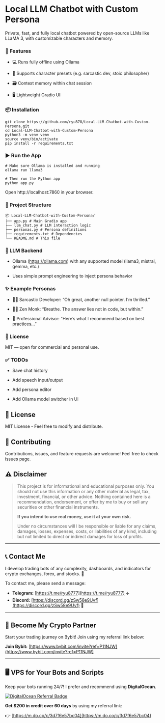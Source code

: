 # Local LLM Chatbot with Custom Persona

Private, fast, and fully local chatbot powered by open-source LLMs like LLaMA 3, with customizable characters and memory.

### 🔧 Features
- 💻 Runs fully offline using Ollama

- 🧠 Supports character presets (e.g. sarcastic dev, stoic philosopher)

- 🗃️ Context memory within chat session

- 🖥️ Lightweight Gradio UI

### 📦 Installation

```
git clone https://github.com/ryu878/Local-LLM-Chatbot-with-Custom-Persona.git
cd Local-LLM-Chatbot-with-Custom-Persona
python3 -m venv venv
source venv/bin/activate
pip install -r requirements.txt

```
### ▶️ Run the App
```
# Make sure Ollama is installed and running
ollama run llama3

# Then run the Python app
python app.py
```

Open http://localhost:7860 in your browser.

### 📁 Project Structure
```
📦 Local-LLM-Chatbot-with-Custom-Persona/ 
├── app.py # Main Gradio app
├── llm_chat.py # LLM interaction logic
├── personas.py # Persona definitions
├── requirements.txt # Dependencies
└── README.md # This file
``` 


### 🧠 LLM Backend
- Ollama (https://ollama.com) with any supported model (llama3, mistral, gemma, etc.)

- Uses simple prompt engineering to inject persona behavior

### ✨ Example Personas

- 👨‍💻 Sarcastic Developer: “Oh great, another null pointer. I’m thrilled.”

- 🧘‍♂️ Zen Monk: “Breathe. The answer lies not in code, but within.”

- 💼 Professional Advisor: “Here’s what I recommend based on best practices…”

### 📜 License
MIT — open for commercial and personal use.

### ✅ TODOs
- Save chat history

- Add speech input/output

- Add persona editor

- Add Ollama model switcher in UI



## 📄 License
MIT License - Feel free to modify and distribute.


## 🤝 Contributing
Contributions, issues, and feature requests are welcome! Feel free to check issues page.

## ⚠️ Disclaimer

> This project is for informational and educational purposes only. You should not use this information or any other material as legal, tax, investment, financial, or other advice. Nothing contained here is a recommendation, endorsement, or offer by me to buy or sell any securities or other financial instruments.
>
> **If you intend to use real money, use it at your own risk.**
>
> Under no circumstances will I be responsible or liable for any claims, damages, losses, expenses, costs, or liabilities of any kind, including but not limited to direct or indirect damages for loss of profits.

***

## 📞 Contact Me

I develop trading bots of any complexity, dashboards, and indicators for crypto exchanges, forex, and stocks. 🚀

To contact me, please send a message:

*   **Telegram:** [https://t.me/ryu8777](https://t.me/ryu8777) ✈️
*   **Discord:** [https://discord.gg/zSw58e9Uvf](https://discord.gg/zSw58e9Uvf) 🤝

***

## 🤝 Become My Crypto Partner

Start your trading journey on Bybit! Join using my referral link below:

**Join Bybit:** [https://www.bybit.com/invite?ref=P11NJW](https://www.bybit.com/invite?ref=P11NJW)

***

## 🖥️ VPS for Your Bots and Scripts

Keep your bots running 24/7! I prefer and recommend using **DigitalOcean**.

[![DigitalOcean Referral Badge](https://web-platforms.sfo2.digitaloceanspaces.com/WWW/Badge%202.svg)](https://www.digitalocean.com/?refcode=3d7f6e57bc04&utm_campaign=Referral_Invite&utm_medium=Referral_Program&utm_source=badge)

**Get $200 in credit over 60 days** by using my referral link:

👉 [https://m.do.co/c/3d7f6e57bc04](https://m.do.co/c/3d7f6e57bc04)
